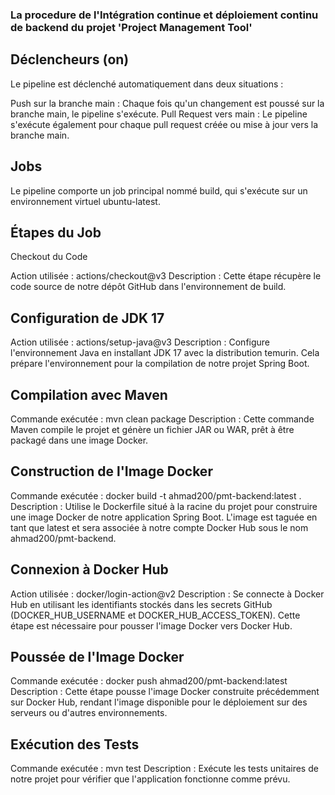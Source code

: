 ### La procedure de l'Intégration continue et déploiement continu de backend du projet 'Project Management Tool'

## Déclencheurs (on)
Le pipeline est déclenché automatiquement dans deux situations :

Push sur la branche main : Chaque fois qu'un changement est poussé sur la branche main, le pipeline s'exécute.
Pull Request vers main : Le pipeline s'exécute également pour chaque pull request créée ou mise à jour vers la branche main.

## Jobs
Le pipeline comporte un job principal nommé build, qui s'exécute sur un environnement virtuel ubuntu-latest.

## Étapes du Job
Checkout du Code

Action utilisée : actions/checkout@v3
Description : Cette étape récupère le code source de notre dépôt GitHub dans l'environnement de build.

## Configuration de JDK 17
Action utilisée : actions/setup-java@v3
Description : Configure l'environnement Java en installant JDK 17 avec la distribution temurin. Cela prépare l'environnement pour la compilation de notre projet Spring Boot.

## Compilation avec Maven
Commande exécutée : mvn clean package
Description : Cette commande Maven compile le projet et génère un fichier JAR ou WAR, prêt à être packagé dans une image Docker.

## Construction de l'Image Docker
Commande exécutée : docker build -t ahmad200/pmt-backend:latest .
Description : Utilise le Dockerfile situé à la racine du projet pour construire une image Docker de notre application Spring Boot. L'image est taguée en tant que latest et sera associée à notre compte Docker Hub sous le nom ahmad200/pmt-backend.

## Connexion à Docker Hub
Action utilisée : docker/login-action@v2
Description : Se connecte à Docker Hub en utilisant les identifiants stockés dans les secrets GitHub (DOCKER_HUB_USERNAME et DOCKER_HUB_ACCESS_TOKEN). Cette étape est nécessaire pour pousser l'image Docker vers Docker Hub.

## Poussée de l'Image Docker
Commande exécutée : docker push ahmad200/pmt-backend:latest
Description : Cette étape pousse l'image Docker construite précédemment sur Docker Hub, rendant l'image disponible pour le déploiement sur des serveurs ou d'autres environnements.

## Exécution des Tests
Commande exécutée : mvn test
Description : Exécute les tests unitaires de notre projet pour vérifier que l'application fonctionne comme prévu.
